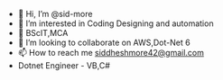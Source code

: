 - 👋 Hi, I’m @sid-more
- 👀 I’m interested in Coding Designing and automation
- 🌱 BScIT,MCA 
- 💞️ I’m looking to collaborate on AWS,Dot-Net 6
- 📫 How to reach me siddheshmore42@gmail.com
-   Dotnet Engineer - VB,C#

<!---
sid-more/sid-more is a ✨ special ✨ repository because its `README.md` (this file) appears on your GitHub profile.
You can click the Preview link to take a look at your changes.
--->
